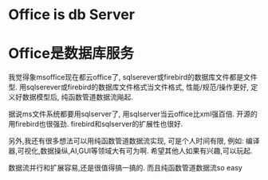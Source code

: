 # Office is db Server
# Office是数据库服务

我觉得象msoffice现在都云office了, 
sqlserever或firebird的数据库文件都是文件型.
用sqlserever或firebird的数据库文件格式当文件格式,
性能/规范/操作更好, 定义好数据模型后,
纯函数管道数据流飚起.

据说ms文件系统都要用sqlserver了,
用sqlserver当云office比xml强百倍.
开源的用firebird也很强劲.
firebird和sqlserver的扩展性也很好.

另外,我还有很多想法可以用纯函数管道数据流实现, 
可是个人时间有限, 例如:
编译器,可视化,数据操纵,AI,GUI等领域大有可为啊.
希望其他人如果有兴趣,可以玩起.

数据流并行和扩展容易,还是很值得搞一搞的.
而且纯函数管道数据流so easy
